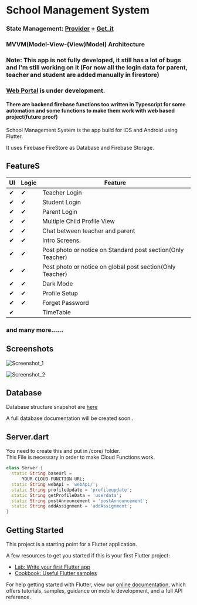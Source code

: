 # School Management System
 
### State Management: [Provider](https://pub.dev/packages/provider) + [Get_it](https://pub.dev/packages/get_it)

### MVVM(Model-View-(View)Model) Architecture

### Note: This app is not fully developed, it still has a lot of bugs and I'm still working on it (For now all the login data for parent, teacher and student are added manually in firestore)

### [Web Portal](https://github.com/3mdikram/School-Management-System-App) is under development.

#### There are backend firebase functions too written in Typescript for some automation and some functions to make them work with web based project(future proof)

 School Management System is the app build for iOS and Android using Flutter.

It uses Firebase FireStore as Database and Firebase Storage.

## FeatureS

|  UI  | Logic | Feature |
| ------ | ------ | ------|
| ✔ | ✔ | Teacher Login
| ✔ | ✔ | Student Login
| ✔ | ✔ | Parent Login
| ✔ | ✔ | Multiple Child Profile View
| ✔ | ✔ | Chat between teacher and parent
| ✔ | ✔ | Intro Screens.
| ✔ | ✔ | Post photo or notice on Standard post section(Only Teacher)
| ✔ | ✔ | Post photo or notice on global post section(Only Teacher)
| ✔ | ✔ | Dark Mode
| ✔ | ✔ | Profile Setup
| ✔ | ✔ | Forget Password
| ✔ |  | TimeTable
### and many more......

## Screenshots

![Screenshot_1](https://user-images.githubusercontent.com/54524364/114696580-6f8b5b80-9d3a-11eb-8e7c-f0e402438285.png)

![Screenshot_2](https://user-images.githubusercontent.com/54524364/114696618-7ade8700-9d3a-11eb-9ee1-9d903c55f595.png)

## Database

Database structure snapshot are [here](https://github.com/3mdikram/School-Management-System-App/tree/main/DB%20Structure)

A full database documentation will be created soon..

## Server.dart 

You need to create this and put in /core/ folder. \
This File is necessary in order to make Cloud Functions work.

```dart
class Server {
  static String baseUrl =
      YOUR-CLOUD-FUNCTION-URL;
  static String webApi = 'webApi/';
  static String profileUpdate = 'profileupdate';
  static String getProfileData = 'userdata';
  static String postAnnouncement = 'postAnnouncement';
  static String addAssignment = 'addAssignment';
}
```

## Getting Started

This project is a starting point for a Flutter application.

A few resources to get you started if this is your first Flutter project:

- [Lab: Write your first Flutter app](https://flutter.dev/docs/get-started/codelab)
- [Cookbook: Useful Flutter samples](https://flutter.dev/docs/cookbook)

For help getting started with Flutter, view our 
[online documentation](https://flutter.dev/docs), which offers tutorials, 
samples, guidance on mobile development, and a full API reference.
